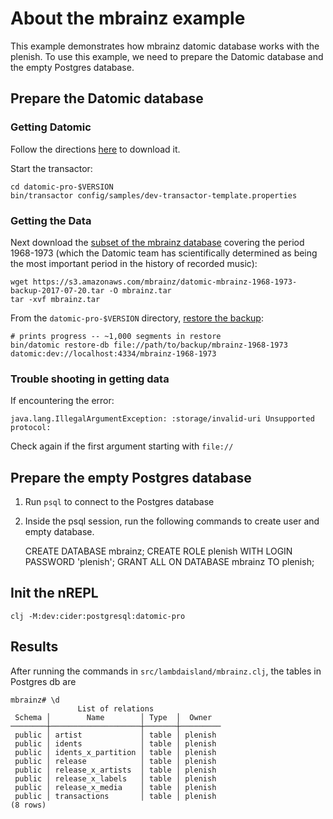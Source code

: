 # About the mbrainz example

This example demonstrates how mbrainz datomic database works with the 
plenish. To use this example, we need to prepare the Datomic database
and the empty Postgres database.

## Prepare the Datomic database
### Getting Datomic

Follow the directions [here](https://docs.datomic.com/setup/pro-setup.html#get-datomic) to download it.

Start the transactor:

    cd datomic-pro-$VERSION
    bin/transactor config/samples/dev-transactor-template.properties

### Getting the Data

Next download the
[subset of the mbrainz database](https://s3.amazonaws.com/mbrainz/datomic-mbrainz-1968-1973-backup-2017-07-20.tar)
covering the period 1968-1973 (which the Datomic team has
scientifically determined as being the most important period in the
history of recorded music):

    wget https://s3.amazonaws.com/mbrainz/datomic-mbrainz-1968-1973-backup-2017-07-20.tar -O mbrainz.tar
    tar -xvf mbrainz.tar

From the `datomic-pro-$VERSION` directory, [restore the backup](http://docs.datomic.com/on-prem/operation/backup.html#restoring):

    # prints progress -- ~1,000 segments in restore
    bin/datomic restore-db file://path/to/backup/mbrainz-1968-1973 datomic:dev://localhost:4334/mbrainz-1968-1973

### Trouble shooting in getting data

If encountering the error:

```
java.lang.IllegalArgumentException: :storage/invalid-uri Unsupported protocol:
```

Check again if the first argument starting with `file://`

## Prepare the empty Postgres database

1. Run `psql` to connect to the Postgres database
2. Inside the psql session, run the following commands to create user and empty database.

   CREATE DATABASE mbrainz;
   CREATE ROLE plenish WITH LOGIN PASSWORD 'plenish';
   GRANT ALL ON DATABASE mbrainz TO plenish;

## Init the nREPL

```
clj -M:dev:cider:postgresql:datomic-pro
```

## Results

After running the commands in `src/lambdaisland/mbrainz.clj`, the tables in Postgres db are

```
mbrainz# \d
               List of relations
 Schema │        Name        │ Type  │  Owner  
────────┼────────────────────┼───────┼─────────
 public │ artist             │ table │ plenish
 public │ idents             │ table │ plenish
 public │ idents_x_partition │ table │ plenish
 public │ release            │ table │ plenish
 public │ release_x_artists  │ table │ plenish
 public │ release_x_labels   │ table │ plenish
 public │ release_x_media    │ table │ plenish
 public │ transactions       │ table │ plenish
(8 rows)
```
